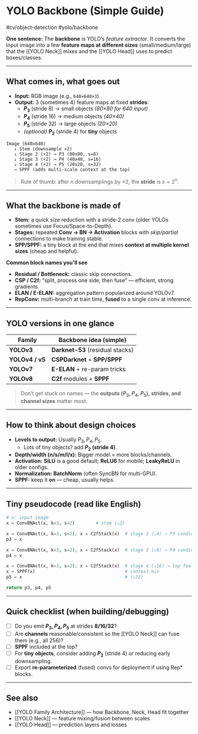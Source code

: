 # YOLO Backbone (Simple Guide)
#cv/object-detection #yolo/backbone

**One sentence:** The **backbone** is YOLO’s *feature extractor*. It converts the input image into a few **feature maps at different sizes** (small/medium/large) that the [[YOLO Neck]] mixes and the [[YOLO Head]] uses to predict boxes/classes.

---

## What comes in, what goes out

- **Input:** RGB image (e.g., `640×640×3`)
- **Output:** 3 (sometimes 4) feature maps at fixed **strides**:
  - **$P_3$** (stride $8$) → small objects *(80×80 for 640 input)*
  - **$P_4$** (stride $16$) → medium objects *(40×40)*
  - **$P_5$** (stride $32$) → large objects *(20×20)*
  - *(optional)* **$P_2$** (stride $4$) for **tiny** objects

```
Image (640x640)
   ↓ Stem (downsample ×2)
   ↓ Stage 2 (×2) → P3 (80x80, s=8)
   ↓ Stage 3 (×2) → P4 (40x40, s=16)
   ↓ Stage 4 (×2) → P5 (20x20, s=32)
   → SPPF (adds multi-scale context at the top)
```

> Rule of thumb: after $n$ downsamplings by $×2$, the **stride** is $s = 2^n$.

---

## What the backbone is made of 

- **Stem:** a quick size reduction with a stride-2 conv (older YOLOs sometimes use Focus/Space-to-Depth).
- **Stages:** repeated **Conv → BN → Activation** blocks with *skip/partial* connections to make training stable.
- **SPP/SPPF:** a tiny block at the end that mixes **context at multiple kernel sizes** (cheap and helpful).

**Common block names you’ll see**
- **Residual / Bottleneck:** classic skip connections.
- **CSP / C2f:** “split, process one side, then fuse” — efficient, strong gradients.
- **ELAN / E-ELAN:** aggregation pattern popularized around YOLOv7.
- **RepConv:** multi-branch at train time, **fused** to a single conv at inference.

---

## YOLO versions in one glance

| Family | Backbone idea (simple) |
|---|---|
| **YOLOv3** | **Darknet-53** (residual stacks) |
| **YOLOv4 / v5** | **CSPDarknet** + **SPP/SPPF** |
| **YOLOv7** | **E-ELAN** + re-param tricks |
| **YOLOv8** | **C2f** modules + **SPPF** |

> Don’t get stuck on names — the **outputs ($P_3,P_4,P_5$), strides, and channel sizes** matter most.

---

## How to think about design choices

- **Levels to output:** Usually $P_3,P_4,P_5$.  
  - Lots of tiny objects? add **$P_2$ (stride 4)**.
- **Depth/width (n/s/m/l/x):** Bigger model = more blocks/channels.
- **Activation:** **SiLU** is a good default; **ReLU6** for mobile; **LeakyReLU** in older configs.
- **Normalization:** **BatchNorm** (often SyncBN for multi-GPU).
- **SPPF:** keep it **on** — cheap, usually helps.

---

## Tiny pseudocode (read like English)
```python
# x: input image
x = ConvBNAct(x, k=3, s=2)        # stem (↓2)

x = ConvBNAct(x, k=3, s=2); x = C2fStack(x)  # stage 2 (↓4) → P3 candidate
p3 = x

x = ConvBNAct(x, k=3, s=2); x = C2fStack(x)  # stage 3 (↓8) → P4 candidate
p4 = x

x = ConvBNAct(x, k=3, s=2); x = C2fStack(x)  # stage 4 (↓16) → top features
x = SPPF(x)                                  # context mix
p5 = x                                       # (↓32)

return p3, p4, p5
```

---

## Quick checklist (when building/debugging)

- [ ] Do you emit **$P_3,P_4,P_5$** at strides **8/16/32**?  
- [ ] Are **channels** reasonable/consistent so the [[YOLO Neck]] can fuse them (e.g., all 256)?  
- [ ] **SPPF** included at the top?  
- [ ] For **tiny objects**, consider adding **$P_2$** (stride 4) or reducing early downsampling.  
- [ ] Export **re-parameterized** (fused) convs for deployment if using Rep* blocks.

---

## See also
- [[YOLO Family Architecture]] — how Backbone, Neck, Head fit together  
- [[YOLO Neck]] — feature mixing/fusion between scales  
- [[YOLO Head]] — prediction layers and losses
